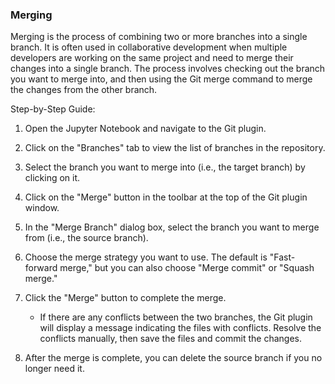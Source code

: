 ### Merging

Merging is the process of combining two or more branches into a single branch. It is often used in collaborative development when multiple developers are working on the same project and need to merge their changes into a single branch. The process involves checking out the branch you want to merge into, and then using the Git merge command to merge the changes from the other branch.

Step-by-Step Guide:

1. Open the Jupyter Notebook and navigate to the Git plugin.

2. Click on the "Branches" tab to view the list of branches in the repository.

3. Select the branch you want to merge into (i.e., the target branch) by clicking on it.

4. Click on the "Merge" button in the toolbar at the top of the Git plugin window.

5. In the "Merge Branch" dialog box, select the branch you want to merge from (i.e., the source branch).

6. Choose the merge strategy you want to use. The default is "Fast-forward merge," but you can also choose "Merge commit" or "Squash merge."

7. Click the "Merge" button to complete the merge.
    - If there are any conflicts between the two branches, the Git plugin will display a message indicating the files with conflicts. Resolve the conflicts manually, then save the files and commit the changes.

8. After the merge is complete, you can delete the source branch if you no longer need it.
